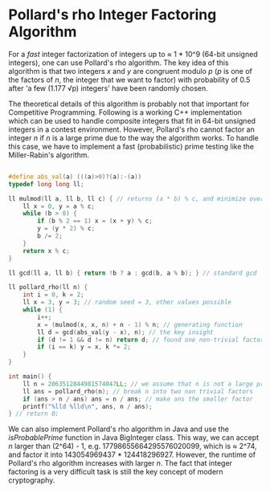 # Pollard's rho Integer Factoring Algorithm

For a _fast_ integer factorization of integers up to ≈ 1 * 10^9 (64-bit unsigned integers), one can use Pollard's rho algorithm. The key idea of this algorithm is that two integers _x_ and _y_ are congruent modulo _p_ (_p_ is one of the factors of _n_, the integer that we want to factor) with probability of 0.5 after 'a few (1.177 √p) integers' have been randomly chosen.

The theoretical details of this algorithm is probably not that important for Competitive Programming. Following is a working C++ implementation which can be used to handle composite integers that fit in 64-bit unsigned integers in a contest environment. However, Pollard's rho cannot factor an integer _n_ if _n_ is a large prime due to the way the algorithm works. To handle this case, we have to implement a fast (probabilistic) prime testing like the Miller-Rabin's algorithm.

```cpp

#define abs_val(a) (((a)>0)?(a):-(a))
typedef long long ll;

ll mulmod(ll a, ll b, ll c) { // returns (a * b) % c, and minimize overflow
	ll x = 0, y = a % c;
	while (b > 0) {
		if (b % 2 == 1) x = (x + y) % c;
		y = (y * 2) % c;
		b /= 2;
	}
	return x % c;
}

ll gcd(ll a, ll b) { return !b ? a : gcd(b, a % b); } // standard gcd

ll pollard_rho(ll n) {
	int i = 0, k = 2;
	ll x = 3, y = 3; // random seed = 3, other values possible
	while (1) {
		i++;
		x = (mulmod(x, x, n) + n - 1) % n; // generating function
		ll d = gcd(abs_val(y - x), n); // the key insight
		if (d != 1 && d != n) return d; // found one non-trivial factor
		if (i == k) y = x, k *= 2;
	}
}

int main() {
	ll n = 2063512844981574047LL; // we assume that n is not a large prime
	ll ans = pollard_rho(n); // break n into two non trivial factors
	if (ans > n / ans) ans = n / ans; // make ans the smaller factor
	printf("%lld %lld\n", ans, n / ans);
} // return 0;

```

We can also implement Pollard's rho algorithm in Java and use the _isProbablePrime_ function in Java BigInteger class. This way, we can accept _n_ larger than (2^64) - 1, e.g. 17798655664295576020099, which is ≈ 2^74, and factor it into 143054969437 * 124418296927. However, the runtime of Pollard's rho algorithm increases with larger _n_. The fact that integer factoring is a very difficult task is still the key concept of modern cryptography.
